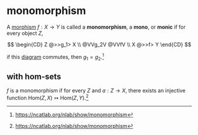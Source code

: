 # monomorphism

A [morphism](/math/category-theory/category.md) $f: X \to Y$ is called a
**monomorphism**, a **mono**, or **monic** if for every object $Z$,

$$
\begin{CD}
Z @>>g_1> X \\
@VVg_2V @VVfV \\
X @>>f> Y
\end{CD}
$$

if this [diagram](/math/category-theory/diagram.md) commutes, then
$g_1 = g_2$.[^1]

## with hom-sets

$f$ is a monomorphism if for every $Z$ and $a: Z \to X$, there exists an
injective function $\text{Hom}(Z, X) \rightarrowtail \text{Hom}(Z, Y)$.[^1]

[^1]: https://ncatlab.org/nlab/show/monomorphism
